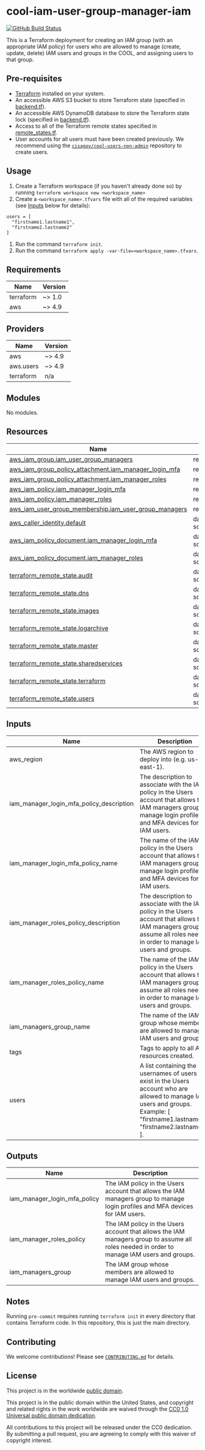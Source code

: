 # cool-iam-user-group-manager-iam #

[![GitHub Build Status](https://github.com/cisagov/cool-iam-user-group-manager-iam/workflows/build/badge.svg)](https://github.com/cisagov/cool-iam-user-group-manager-iam/actions)

This is a Terraform deployment for creating an IAM group (with an appropriate
IAM policy) for users who are allowed to manage (create, update, delete) IAM
users and groups in the COOL, and assigning users to that group.

## Pre-requisites ##

- [Terraform](https://www.terraform.io/) installed on your system.
- An accessible AWS S3 bucket to store Terraform state
  (specified in [backend.tf](backend.tf)).
- An accessible AWS DynamoDB database to store the Terraform state lock
  (specified in [backend.tf](backend.tf)).
- Access to all of the Terraform remote states specified in
  [remote_states.tf](remote_states.tf).
- User accounts for all users must have been created previously.  We
  recommend using the
  [`cisagov/cool-users-non-admin`](https://github.com/cisagov/cool-users-non-admin)
  repository to create users.

## Usage ##

1. Create a Terraform workspace (if you haven't already done so) by running
   `terraform workspace new <workspace_name>`
1. Create a `<workspace_name>.tfvars` file with all of the required
  variables (see [Inputs](#inputs) below for details):

  ```hcl
  users = [
    "firstname1.lastname1",
    "firstname2.lastname2"
  ]
  ```

1. Run the command `terraform init`.
1. Run the command `terraform apply -var-file=<workspace_name>.tfvars`.

<!-- BEGIN_TF_DOCS -->
## Requirements ##

| Name | Version |
|------|---------|
| terraform | ~> 1.0 |
| aws | ~> 4.9 |

## Providers ##

| Name | Version |
|------|---------|
| aws | ~> 4.9 |
| aws.users | ~> 4.9 |
| terraform | n/a |

## Modules ##

No modules.

## Resources ##

| Name | Type |
|------|------|
| [aws_iam_group.iam_user_group_managers](https://registry.terraform.io/providers/hashicorp/aws/latest/docs/resources/iam_group) | resource |
| [aws_iam_group_policy_attachment.iam_manager_login_mfa](https://registry.terraform.io/providers/hashicorp/aws/latest/docs/resources/iam_group_policy_attachment) | resource |
| [aws_iam_group_policy_attachment.iam_manager_roles](https://registry.terraform.io/providers/hashicorp/aws/latest/docs/resources/iam_group_policy_attachment) | resource |
| [aws_iam_policy.iam_manager_login_mfa](https://registry.terraform.io/providers/hashicorp/aws/latest/docs/resources/iam_policy) | resource |
| [aws_iam_policy.iam_manager_roles](https://registry.terraform.io/providers/hashicorp/aws/latest/docs/resources/iam_policy) | resource |
| [aws_iam_user_group_membership.iam_user_group_managers](https://registry.terraform.io/providers/hashicorp/aws/latest/docs/resources/iam_user_group_membership) | resource |
| [aws_caller_identity.default](https://registry.terraform.io/providers/hashicorp/aws/latest/docs/data-sources/caller_identity) | data source |
| [aws_iam_policy_document.iam_manager_login_mfa](https://registry.terraform.io/providers/hashicorp/aws/latest/docs/data-sources/iam_policy_document) | data source |
| [aws_iam_policy_document.iam_manager_roles](https://registry.terraform.io/providers/hashicorp/aws/latest/docs/data-sources/iam_policy_document) | data source |
| [terraform_remote_state.audit](https://registry.terraform.io/providers/hashicorp/terraform/latest/docs/data-sources/remote_state) | data source |
| [terraform_remote_state.dns](https://registry.terraform.io/providers/hashicorp/terraform/latest/docs/data-sources/remote_state) | data source |
| [terraform_remote_state.images](https://registry.terraform.io/providers/hashicorp/terraform/latest/docs/data-sources/remote_state) | data source |
| [terraform_remote_state.logarchive](https://registry.terraform.io/providers/hashicorp/terraform/latest/docs/data-sources/remote_state) | data source |
| [terraform_remote_state.master](https://registry.terraform.io/providers/hashicorp/terraform/latest/docs/data-sources/remote_state) | data source |
| [terraform_remote_state.sharedservices](https://registry.terraform.io/providers/hashicorp/terraform/latest/docs/data-sources/remote_state) | data source |
| [terraform_remote_state.terraform](https://registry.terraform.io/providers/hashicorp/terraform/latest/docs/data-sources/remote_state) | data source |
| [terraform_remote_state.users](https://registry.terraform.io/providers/hashicorp/terraform/latest/docs/data-sources/remote_state) | data source |

## Inputs ##

| Name | Description | Type | Default | Required |
|------|-------------|------|---------|:--------:|
| aws\_region | The AWS region to deploy into (e.g. us-east-1). | `string` | `"us-east-1"` | no |
| iam\_manager\_login\_mfa\_policy\_description | The description to associate with the IAM policy in the Users account that allows the IAM managers group to manage login profiles and MFA devices for IAM users. | `string` | `"Allows the IAM managers group to manage login profiles and MFA devices for IAM users."` | no |
| iam\_manager\_login\_mfa\_policy\_name | The name of the IAM policy in the Users account that allows the IAM managers group to manage login profiles and MFA devices for IAM users. | `string` | `"ManageLoginProfileAndMFA"` | no |
| iam\_manager\_roles\_policy\_description | The description to associate with the IAM policy in the Users account that allows the IAM managers group to assume all roles needed in order to manage IAM users and groups. | `string` | `"Allows the IAM managers group to assume all roles needed in order to manage IAM users and groups."` | no |
| iam\_manager\_roles\_policy\_name | The name of the IAM policy in the Users account that allows the IAM managers group to assume all roles needed in order to manage IAM users and groups. | `string` | `"AssumeRolesToManageIAMUsersAndGroups"` | no |
| iam\_managers\_group\_name | The name of the IAM group whose members are allowed to manage IAM users and groups. | `string` | `"iam_user_group_managers"` | no |
| tags | Tags to apply to all AWS resources created. | `map(string)` | `{}` | no |
| users | A list containing the usernames of users that exist in the Users account who are allowed to manage IAM users and groups.  Example: [ "firstname1.lastname1", "firstname2.lastname2" ]. | `list(string)` | n/a | yes |

## Outputs ##

| Name | Description |
|------|-------------|
| iam\_manager\_login\_mfa\_policy | The IAM policy in the Users account that allows the IAM managers group to manage login profiles and MFA devices for IAM users. |
| iam\_manager\_roles\_policy | The IAM policy in the Users account that allows the IAM managers group to assume all roles needed in order to manage IAM users and groups. |
| iam\_managers\_group | The IAM group whose members are allowed to manage IAM users and groups. |
<!-- END_TF_DOCS -->

## Notes ##

Running `pre-commit` requires running `terraform init` in every directory that
contains Terraform code. In this repository, this is just the main directory.

## Contributing ##

We welcome contributions!  Please see [`CONTRIBUTING.md`](CONTRIBUTING.md) for
details.

## License ##

This project is in the worldwide [public domain](LICENSE).

This project is in the public domain within the United States, and
copyright and related rights in the work worldwide are waived through
the [CC0 1.0 Universal public domain
dedication](https://creativecommons.org/publicdomain/zero/1.0/).

All contributions to this project will be released under the CC0
dedication. By submitting a pull request, you are agreeing to comply
with this waiver of copyright interest.
